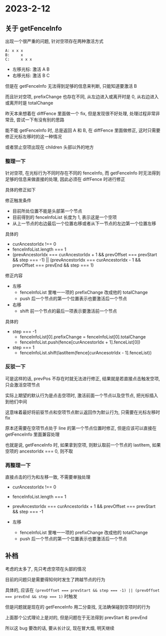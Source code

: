 # 2023-2-12

## 关于 getFenceInfo

出现一个很严重的问题, 针对空项存在两种激活方式

```text
A: x x x
B:     x
C:     x x x
```

- 左移光标: 激活 A B
- 右移光标: 激活 B C

但是在 getFenceInfo 无法得到足够的信息来判断, 只能知道要激活 B

而且针对空项, prefixChange 也存在不同, 从左边进入或离开时是 0, 从右边进入或离开时是 totalChange

昨天本来想着在 diffFence 里面做一个 fix, 但是发现很不好处理, 处理过程非常非常丑, 尝试一下有没有别的思路

能不能 getFenceInfo 时, 总是返回 A 和 B, 在 diffFence 里面做修正, 这时只需要修正光标左移时的这一种情况

或者禁止空项出现在 children 头部以外的地方

### 整理一下

针对空项, 在光标行为不同时存在不同的 fenceInfo, 而 getFenceInfo 时无法得到足够的信息来做直接的处理, 因此必须在 diffFence 时进行修正

具体的修正如下

修正触发条件

- 目前所处位置不能是头部第一个节点
- 目前得到的 fenceInfoList 长度为 1, 表示这是一个空项
- 从上一节点的右边最后一个位置右移或者从下一节点的左边第一个位置左移

具体的

- curAncestorIdx !== 0
- fenceInfoList.length === 1
- (prevAncestorIdx === curAncestorIdx + 1 && prevOffset === prevStart && step === -1) || (prevAncestorIdx === curAncestorIdx - 1 && prevOffset === prevEnd && step === 1)

修正内容

- 左移
  - fenceInfoList 里唯一一项的 prefixChange 改成他的 totalChange
  - push 后一个节点的第一个位置表示也要激活后一个节点
- 右移
  - shift 前一个节点的最后一项表示要激活前一个节点

具体的

- step === -1
  - fenceInfoList[0].prefixChange = fenceInfoList[0].totalChange
  - fenceInfoList.push(fence[curAncestorIdx + 1].fenceList[0])
- step === 1
  - fenceInfoList.shift(lastItem(fence[curAncesotrIdx - 1].fenceList))

### 反驳一下

可是这样的话, prevPos 不存在时就无法进行修正, 结果就是若直接点击触发空项, 只会激活空项节点

实际上期望的默认行为是点击空项时, 激活前面一个节点以及空节点, 把光标插入到他们中间

这意味着最好将前驱节点和空项节点默认返回作为默认行为, 只需要在光标左移时 fix

原本还需要在空项节点处于 line 的第一个节点位置时修正, 但是应该可以直接在 getFenceInfo 里面兼容处理

也就是说, getFenceInfo 时, 如果拿到空项, 则默认取前一个节点的 lastItem, 如果空项的 ancestorIdx === 0, 则不取

### 再整理一下

直接点击的行为和左移一致, 不需要单独处理

- curAncestorIdx !== 0
- fenceInfoList.length === 1
- prevAncestorIdx === curAncestorIdx + 1 && prevOffset === prevStart && step === -1

- 左移
  - fenceInfoList 里唯一一项的 prefixChange 改成他的 totalChange
  - push 后一个节点的第一个位置表示也要激活后一个节点

## 补档

考虑的太多了, 先只考虑空项在头部的情况

目前的问题只是需要得知何时发生了跨越节点的行为

具体的, 应该在 `(prevOffset === prevStart && step === -1) || (prevOffset === prevEnd && step === 1)` 时触发

但是问题就是现在的 getFenceInfo 用二分查找, 无法确保碰到空项时的行为

上面那个公式理论上是对的, 但是问题在于无法得到 prevStart 和 prevEnd

所以这 bug 要改的话, 要从长计议, 现在冒大烟, 明天继续
